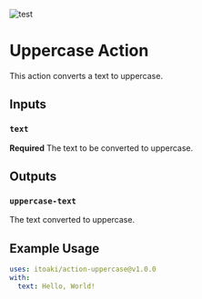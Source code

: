 ![test](https://github.com/itoaki/action-uppercase/workflows/test/badge.svg)

# Uppercase Action

This action converts a text to uppercase.

## Inputs

### `text`

**Required** The text to be converted to uppercase.

## Outputs

### `uppercase-text`

The text converted to uppercase.

## Example Usage

```yaml
uses: itoaki/action-uppercase@v1.0.0
with:
  text: Hello, World!
```
